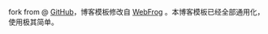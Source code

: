 
fork from @ [GitHub](http://github.com/Yonsm/NET)，博客模板修改自 [WebFrog](http://webfrogs.me/) 。本博客模板已经全部通用化，使用极其简单。
